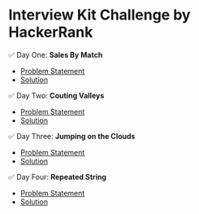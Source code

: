 # Interview Kit Challenge by HackerRank

✅ Day One: **Sales By Match**
  - [Problem Statement](https://www.hackerrank.com/challenges/sock-merchant/problem?isFullScreen=true&h_l=interview&playlist_slugs%5B%5D=interview-preparation-kit&playlist_slugs%5B%5D=warmup)
  - [Solution](https://github.com/ericabertan/interview-kit/blob/main/sales_by_match.py)

✅ Day Two: **Couting Valleys**
  - [Problem Statement](https://www.hackerrank.com/challenges/counting-valleys/problem?isFullScreen=true&h_l=interview&playlist_slugs%5B%5D=interview-preparation-kit&playlist_slugs%5B%5D=warmup)
  - [Solution](https://github.com/ericabertan/interview-kit/blob/main/couting_valleys.py)

✅ Day Three: **Jumping on the Clouds**
  - [Problem Statement](https://www.hackerrank.com/challenges/jumping-on-the-clouds/problem?isFullScreen=true&h_l=interview&playlist_slugs%5B%5D=interview-preparation-kit&playlist_slugs%5B%5D=warmup)
  - [Solution](https://github.com/ericabertan/interview-kit/blob/main/jumping_on_the_clouds.py)

✅ Day Four: **Repeated String**
  - [Problem Statement](https://www.hackerrank.com/challenges/repeated-string/problem?isFullScreen=true&h_l=interview&playlist_slugs%5B%5D=interview-preparation-kit&playlist_slugs%5B%5D=warmup)
  - [Solution](https://github.com/ericabertan/interview-kit/blob/main/repeated_string.py)
